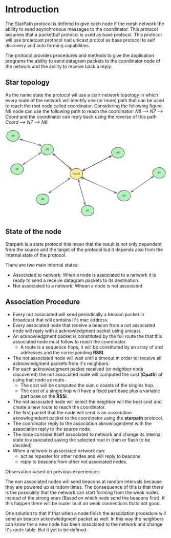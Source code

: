 # Introduction

The StarPath protocol is defined to give each node if the mesh network the ability to send asynchronous messages to the coordinator.
This protocol assumes that a packetbuf protocol is used as base protocol. This protocol will use broadcast protocol nad unicast protcol as
base protocol to self discovery and auto forming capabilities. 

The protocol provides procedures and methods to give the application programs the ability to send datagram packets to the coordinator node of
the network and the ability to receive back a reply.

## Star topology

As the name state the protocol wil use a start network topology in which every node of the network will identify one (or more) path that can be used to reach the root node called coordinator. Considering the following figure N8 node can use the following path to reach the coordinator: *N8 --> N7 --> Coord* and the coordinator can reply back using the reverse of this path *Coord --> N7 --> N8* 

![starpath protocol](media/starpath1.png)

## State of the node

Starpath is a state protocol this mean that the result is not only dependent from the source and the target of the protocol but it depends also from the internal state of the protocol.

There are two main internal states:

- Associated to network: When a node is associated to a network it is ready to send a receive datagram packets to its destination.
- Not associated to a network: Whean a node is not associated 



## Association Procedure

- Every not associated will send periodically a beacon packet in broadcast that will contains it's mac address.
- Every associated node that receive a beacon from a not associated node will reply with a acknowledgment packet using unicast.
- An acknowledgment packet is constituted by the full route the that this associated node must follow to reach the coordinator.
    - A route is a sequence hops, it will be constituted by an array of and addresses and the corresponding **RSSI**.    
- The not associated node will wait until a timeout in order toi receive all acknowledgment packets from it's neighbors.
- For each acknowledgment packet received (or neighbor node discovered) the not associated node will computed the cost (**Cpath**) of using that node as route-
    - The cost will be computed the sum o coasts of the singles hop. 
    - The cost of a single hop will have a fixed part base plus a variable part base on the **RSSI**. 
- The not associated node will select the neighbor will the best cost and create a new route to reach the coordinator.
- The first packet that the node will send is an association aknowlogmdemt packet to the coordinator using the **starpath** protocol.
- The coordinator reply to the association aknowlogmdemt with the association reply to the source node.
- The node consider itself associated to network and change its internal state to associated saving the selected rout in (ram or flash to be decided)  
- When a network is associated network can:
    - act as repeater for other nodes and will reply to beacons 
    - reply to beacons from other not associated nodes.

Observation based on previous experiences:

The non associated nodes will send beacons at random intervals because they are powered up at radom times. The consequence of this is that there is the possibility that the network can start forming from the weak nodes instead of the strong ones (Based on which node send the beacons first). If this happen there will be router built on weak connections thats not good.

One solution to that if that when a node finish the association procedure will send an 
beacon acknowledgment packet as well. In this way the neighbors can know the a new node has been associated to the network and change it's route table. But it yet to be defined.

